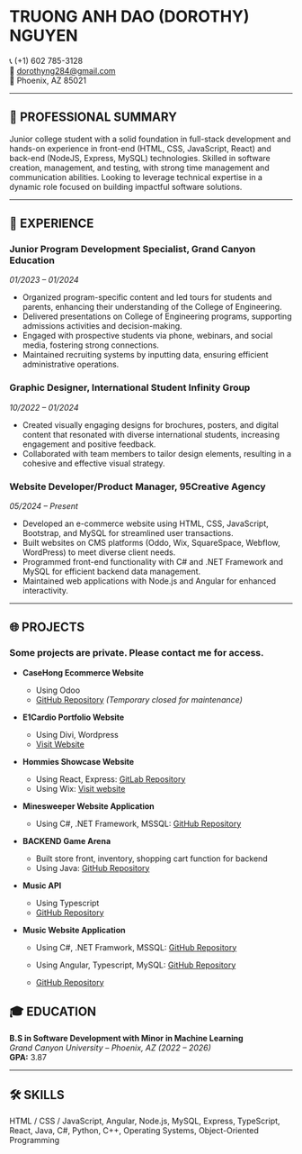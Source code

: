 # TRUONG ANH DAO (DOROTHY) NGUYEN

📞 (+1) 602 785-3128  
📧 dorothyng284@gmail.com  
📍 Phoenix, AZ 85021

---

## 🧠 PROFESSIONAL SUMMARY

Junior college student with a solid foundation in full-stack development and hands-on experience in front-end (HTML, CSS, JavaScript, React) and back-end (NodeJS, Express, MySQL) technologies. Skilled in software creation, management, and testing, with strong time management and communication abilities. Looking to leverage technical expertise in a dynamic role focused on building impactful software solutions.

---

## 💼 EXPERIENCE

### Junior Program Development Specialist, Grand Canyon Education  
*01/2023 – 01/2024*
- Organized program-specific content and led tours for students and parents, enhancing their understanding of the College of Engineering.
- Delivered presentations on College of Engineering programs, supporting admissions activities and decision-making.
- Engaged with prospective students via phone, webinars, and social media, fostering strong connections.
- Maintained recruiting systems by inputting data, ensuring efficient administrative operations.

### Graphic Designer, International Student Infinity Group  
*10/2022 – 01/2024*
- Created visually engaging designs for brochures, posters, and digital content that resonated with diverse international students, increasing engagement and positive feedback.
- Collaborated with team members to tailor design elements, resulting in a cohesive and effective visual strategy.

### Website Developer/Product Manager, 95Creative Agency  
*05/2024 – Present*
- Developed an e-commerce website using HTML, CSS, JavaScript, Bootstrap, and MySQL for streamlined user transactions.
- Built websites on CMS platforms (Oddo, Wix, SquareSpace, Webflow, WordPress) to meet diverse client needs.
- Programmed front-end functionality with C# and .NET Framework and MySQL for efficient backend data management.
- Maintained web applications with Node.js and Angular for enhanced interactivity.

---

## 🌐 PROJECTS
###  Some projects are private. Please contact me for access.

- **CaseHong Ecommerce Website**  
    - Using Odoo
    - [GitHub Repository](https://github.com/ntadhere/CASEHONG) *(Temporary closed for maintenance)*

- **E1Cardio Portfolio Website**  
    - Using Divi, Wordpress
    - [Visit Website](https://e1cardio.com/trang-chu/)

- **Hommies Showcase Website**  
    - Using React, Express:  [GitLab Repository](https://gitlab.com/dorothy.nguyen/95hommies)
    - Using Wix: [Visit website](https://daoonline11.wixstudio.com/hommies)
    
- **Minesweeper Website Application**  
    - Using C#, .NET Framework, MSSQL: [GitHub Repository](https://github.com/ntadhere/CST350_Milestone)
    
- **BACKEND Game Arena**  
    - Built store front, inventory, shopping cart function for backend
    - Using Java: [GitHub Repository](https://github.com/ntadhere/CST239_Milestone)

- **Music API**  
    - Using Typescript
    - [GitHub Repository](https://github.com/ntadhere/CST391_MusicAPI)

- **Music Website Application**  
  - Using C#, .NET Framwork, MSSQL: [GitHub Repository](https://github.com/Suyeon0114/CST-326TempoTunes)
  - Using Angular, Typescript, MySQL: [GitHub Repository](https://github.com/ntadhere/CST391_Milestone)



  - [GitHub Repository]()


## 🎓 EDUCATION

**B.S in Software Development with Minor in Machine Learning**  
*Grand Canyon University – Phoenix, AZ (2022 – 2026)*  
**GPA:** 3.87

---

## 🛠 SKILLS

HTML / CSS / JavaScript, Angular, Node.js, MySQL, Express, TypeScript, React, Java, C#, Python, C++, Operating Systems, Object-Oriented Programming
